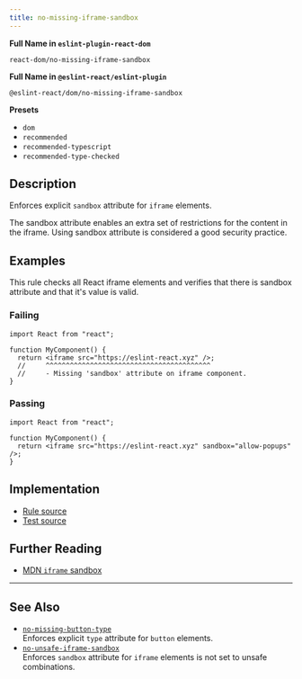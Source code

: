 ```yaml
---
title: no-missing-iframe-sandbox
---
```


**Full Name in `eslint-plugin-react-dom`**

```plain copy
react-dom/no-missing-iframe-sandbox
```

**Full Name in `@eslint-react/eslint-plugin`**

```plain copy
@eslint-react/dom/no-missing-iframe-sandbox
```

**Presets**

- `dom`
- `recommended`
- `recommended-typescript`
- `recommended-type-checked`

## Description

Enforces explicit `sandbox` attribute for `iframe` elements.

The sandbox attribute enables an extra set of restrictions for the content in the iframe. Using sandbox attribute is considered a good security practice.

## Examples

This rule checks all React iframe elements and verifies that there is sandbox attribute and that it's value is valid.

### Failing

```tsx
import React from "react";

function MyComponent() {
  return <iframe src="https://eslint-react.xyz" />;
  //     ^^^^^^^^^^^^^^^^^^^^^^^^^^^^^^^^^^^^^^^^^
  //     - Missing 'sandbox' attribute on iframe component.
}
```

### Passing

```tsx
import React from "react";

function MyComponent() {
  return <iframe src="https://eslint-react.xyz" sandbox="allow-popups" />;
}
```

## Implementation

- [Rule source](https://github.com/Rel1cx/eslint-react/tree/main/packages/plugins/eslint-plugin-react-dom/src/rules/no-missing-iframe-sandbox.ts)
- [Test source](https://github.com/Rel1cx/eslint-react/tree/main/packages/plugins/eslint-plugin-react-dom/src/rules/no-missing-iframe-sandbox.spec.ts)

## Further Reading

- [MDN `iframe` sandbox](https://developer.mozilla.org/en-US/docs/Web/HTML/Element/iframe#attributes)

---

## See Also

- [`no-missing-button-type`](./dom-no-missing-button-type)\
  Enforces explicit `type` attribute for `button` elements.
- [`no-unsafe-iframe-sandbox`](./dom-no-unsafe-iframe-sandbox)\
  Enforces `sandbox` attribute for `iframe` elements is not set to unsafe combinations.
